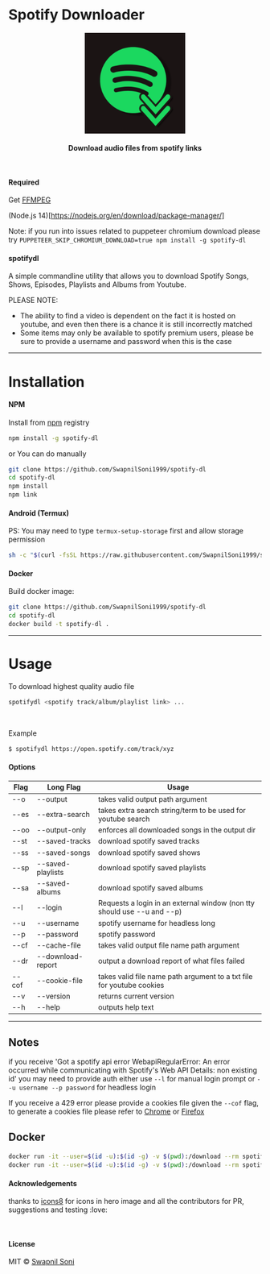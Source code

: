 # Spotify Downloader 
<p align="center">
  <img src="./logo.png" height="200px"/>
  <br><br>
  <b>Download audio files from spotify links</b>
  <br>
</p>

&nbsp;

#### Required
Get [FFMPEG](https://ffmpeg.org/download.html)

(Node.js 14)[https://nodejs.org/en/download/package-manager/]

Note: if you run into issues related to puppeteer chromium download please try `PUPPETEER_SKIP_CHROMIUM_DOWNLOAD=true npm install -g spotify-dl`

#### spotifydl

A simple commandline utility that allows you to download Spotify Songs, Shows, Episodes, Playlists and Albums from Youtube.

PLEASE NOTE: 
* The ability to find a video is dependent on the fact it is hosted on youtube, and even then there is a chance it is still incorrectly matched
* Some items may only be available to spotify premium users, please be sure to provide a username and password when this is the case

<hr>

# Installation

#### NPM

Install from [npm](https://www.npmjs.com/package/spotify-dl) registry

```sh
npm install -g spotify-dl
```
or You can do manually
```sh
git clone https://github.com/SwapnilSoni1999/spotify-dl
cd spotify-dl
npm install
npm link
```

#### Android (Termux)
PS: You may need to type `termux-setup-storage` first and allow storage permission
```sh
sh -c "$(curl -fsSL https://raw.githubusercontent.com/SwapnilSoni1999/spotify-dl/master/tools/termux.sh)"
```

#### Docker

Build docker image:
```sh
git clone https://github.com/SwapnilSoni1999/spotify-dl
cd spotify-dl
docker build -t spotify-dl .
```

<hr>

# Usage

To download highest quality audio file
```sh
spotifydl <spotify track/album/playlist link> ...
```

&nbsp;

Example
```sh
$ spotifydl https://open.spotify.com/track/xyz

```

#### Options
| Flag  | Long Flag         | Usage                                                                   |
| ----- | ----------------- | ----------------------------------------------------------------------- |
| --o   | --output          | takes valid output path argument                                        |
| --es  | --extra-search    | takes extra search string/term to be used for youtube search            |
| --oo  | --output-only     | enforces all downloaded songs in the output dir                         |
| --st  | --saved-tracks    | download spotify saved tracks                                           |
| --ss  | --saved-songs     | download spotify saved shows                                            |
| --sp  | --saved-playlists | download spotify saved playlists                                        |
| --sa  | --saved-albums    | download spotify saved albums                                           |
| --l   | --login           | Requests a login in an external window (non tty should use --u and --p) |
| --u   | --username        | spotify username for headless long                                      |
| --p   | --password        | spotify password                                                        |
| --cf  | --cache-file      | takes valid output file name path argument                              |
| --dr  | --download-report | output a download report of what files failed                           |
| --cof | --cookie-file     | takes valid file name path argument to a txt file for youtube cookies   |
| --v   | --version         | returns current version                                                 |
| --h   | --help            | outputs help text                                                       |
<hr>

## Notes

if you receive 'Got a spotify api error WebapiRegularError: An error occurred while communicating with Spotify's Web API
Details: non existing id'  you may need to provide auth either use `--l` for manual login prompt or `--u username --p password` for headless login

If you receive a 429 error please provide a cookies file given the `--cof` flag, to generate a cookies file please refer to [Chrome](https://chrome.google.com/webstore/detail/njabckikapfpffapmjgojcnbfjonfjfg) or [Firefox](https://github.com/rotemdan/ExportCookies)

## Docker
```sh
docker run -it --user=$(id -u):$(id -g) -v $(pwd):/download --rm spotify-dl <options-to-spotify-dl defaults to --help>
docker run -it --user=$(id -u):$(id -g) -v $(pwd):/download --rm spotify-dl "https://open.spotify.com/...."
```

#### Acknowledgements

thanks to [icons8](https://icons8.com) for icons in hero image
and all the contributors for PR, suggestions and testing :love:

&nbsp;

#### License

MIT © [Swapnil Soni](https://github.com/SwapnilSoni1999)
